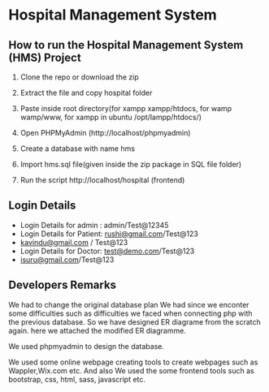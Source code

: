 # Hospital Management System

## How to run the Hospital Management System (HMS) Project

1. Clone the repo or download the zip

2. Extract the file and copy hospital folder

3. Paste inside root directory(for xampp xampp/htdocs, for wamp wamp/www, for xampp in ubuntu /opt/lampp/htdocs/)

4. Open PHPMyAdmin (http://localhost/phpmyadmin)

5. Create a database with name hms

6. Import hms.sql file(given inside the zip package in SQL file folder)

7. Run the script http://localhost/hospital (frontend)

## Login Details


* Login Details for admin : admin/Test@12345
* Login Details for Patient: rushi@gmail.com/Test@123
* kavindu@gmail.com / Test@123
* Login Details for Doctor: test@demo.com/Test@123
* isuru@gmail.com/Test@123

## Developers Remarks

We had to change the original database plan We had since we enconter some difficulties such as difficulties we faced when connecting php with the previous database. So we have designed ER diagrame from the scratch again. here we attached the modified ER diagramme.

We used phpmyadmin to design the database.

We used some online webpage creating tools to create webpages such as Wappler,Wix.com etc.
And also We used the some frontend tools such as bootstrap, css, html, sass, javascript etc.
